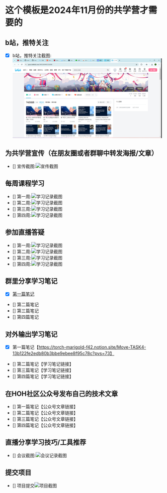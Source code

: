 # 这个模板是2024年11月份的共学营才需要的

## b站，推特关注

- [x] b站，推特关注截图: ![关注截图](./images/bilibili_guanzhu.png)

## 为共学营宣传（在朋友圈或者群聊中转发海报/文章）

- [] 宣传截图:![宣传截图](./images/你的图片地址)

## 每周课程学习

- [] 第一周:![学习记录截图](./images/你的图片地址)
- [] 第二周:![学习记录截图](./images/你的图片地址)
- [] 第三周:![学习记录截图](./images/你的图片地址)
- [] 第四周:![学习记录截图](./images/你的图片地址)

## 参加直播答疑

- [] 第一周:![学习记录截图](./images/你的图片地址)
- [] 第二周:![学习记录截图](./images/你的图片地址)
- [] 第三周:![学习记录截图](./images/你的图片地址)
- [] 第四周:![学习记录截图](./images/你的图片地址)

## 群里分享学习笔记

- [x] [第一篇笔记](../notes/task4/readme.md)
- [] 第二篇笔记
- [] 第三篇笔记
- [] 第四篇笔记

## 对外输出学习笔记

- [x] 第一篇笔记【https://torch-marigold-f42.notion.site/Move-TASK4-13b122fe2edb80b3bbe9ebee8f95c78c?pvs=73】
- [] 第二篇笔记【学习笔记链接】
- [] 第三篇笔记【学习笔记链接】
- [] 第四篇笔记【学习笔记链接】

## 在HOH社区公众号发布自己的技术文章

- [] 第一篇笔记【公众号文章链接】
- [] 第二篇笔记【公众号文章链接】
- [] 第三篇笔记【公众号文章链接】
- [] 第四篇笔记【公众号文章链接】

## 直播分享学习技巧/工具推荐

- [] 会议截图:![会议记录截图](./images/你的图片地址)

## 提交项目

- [] 项目提交![项目截图](./images/你的图片地址)


